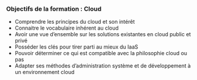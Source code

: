 ### Objectifs de la formation : Cloud

-   Comprendre les principes du cloud et son intérêt
-   Connaitre le vocabulaire inhérent au cloud
-   Avoir une vue d’ensemble sur les solutions existantes en cloud public et privé
-   Posséder les clés pour tirer parti au mieux du IaaS
-   Pouvoir déterminer ce qui est compatible avec la philosophie cloud ou pas
-   Adapter ses méthodes d’administration système et de développement à un environnement cloud

